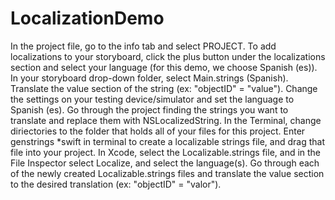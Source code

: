 # LocalizationDemo

In the project file, go to the info tab and select PROJECT. To add localizations to your storyboard, click the plus button under the localizations section and select your language (for this demo, we choose Spanish (es)).
In your storyboard drop-down folder, select Main.strings (Spanish).
Translate the value section of the string (ex: "objectID" = "value").
Change the settings on your testing device/simulator and set the language to Spanish (es).
Go through the project finding the strings you want to translate and replace them with NSLocalizedString.
In the Terminal, change diriectories to the folder that holds all of your files for this project.
Enter genstrings *swift in terminal to create a localizable strings file, and drag that file into your project.
In Xcode, select the Localizable.strings file, and in the File Inspector select Localize, and select the language(s).
Go through each of the newly created Localizable.strings files and translate the value section to the desired translation (ex: "objectID" = "valor").
